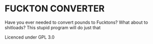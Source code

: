 # FUCKTON CONVERTER

Have you ever needed to convert pounds to Fucktons? What about to shitloads? This stupid program will do just that

Licenced under GPL 3.0

